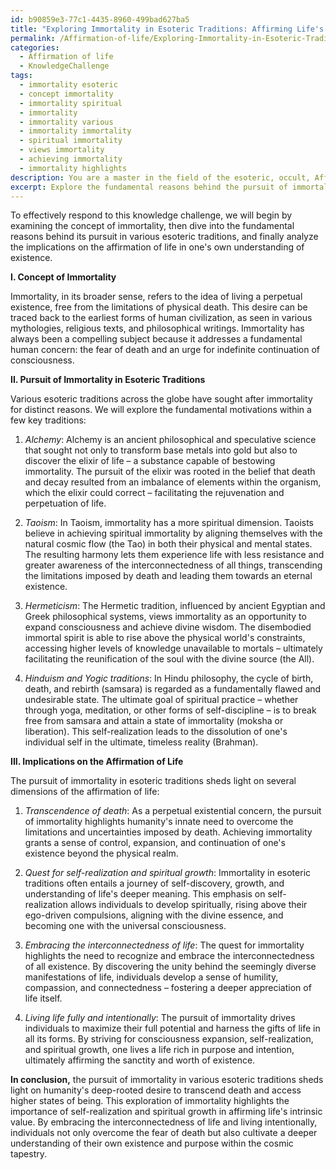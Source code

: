 ```yaml
---
id: b90859e3-77c1-4435-8960-499bad627ba5
title: "Exploring Immortality in Esoteric Traditions: Affirming Life's Meaning""
permalink: /Affirmation-of-life/Exploring-Immortality-in-Esoteric-Traditions-Affirming-Lifes-Meaning/
categories:
  - Affirmation of life
  - KnowledgeChallenge
tags:
  - immortality esoteric
  - concept immortality
  - immortality spiritual
  - immortality
  - immortality various
  - immortality immortality
  - spiritual immortality
  - views immortality
  - achieving immortality
  - immortality highlights
description: You are a master in the field of the esoteric, occult, Affirmation of life and Education. You are a writer of tests, challenges, books and deep knowledge on Affirmation of life for initiates and students to gain deep insights and understanding from. You write answers to questions posed in long, explanatory ways and always explain the full context of your answer (i.e., related concepts, formulas, examples, or history), as well as the step-by-step thinking process you take to answer the challenges. Be rigorous and thorough, and summarize the key themes, ideas, and conclusions at the end.
excerpt: Explore the fundamental reasons behind the pursuit of immortality in various esoteric traditions and examine the implications of these reasons on the affirmation of life in one's own understanding of existence.
---
```

To effectively respond to this knowledge challenge, we will begin by examining the concept of immortality, then dive into the fundamental reasons behind its pursuit in various esoteric traditions, and finally analyze the implications on the affirmation of life in one's own understanding of existence.

**I. Concept of Immortality**

Immortality, in its broader sense, refers to the idea of living a perpetual existence, free from the limitations of physical death. This desire can be traced back to the earliest forms of human civilization, as seen in various mythologies, religious texts, and philosophical writings. Immortality has always been a compelling subject because it addresses a fundamental human concern: the fear of death and an urge for indefinite continuation of consciousness.

**II. Pursuit of Immortality in Esoteric Traditions**

Various esoteric traditions across the globe have sought after immortality for distinct reasons. We will explore the fundamental motivations within a few key traditions:

1. *Alchemy*: Alchemy is an ancient philosophical and speculative science that sought not only to transform base metals into gold but also to discover the elixir of life – a substance capable of bestowing immortality. The pursuit of the elixir was rooted in the belief that death and decay resulted from an imbalance of elements within the organism, which the elixir could correct – facilitating the rejuvenation and perpetuation of life.

2. *Taoism*: In Taoism, immortality has a more spiritual dimension. Taoists believe in achieving spiritual immortality by aligning themselves with the natural cosmic flow (the Tao) in both their physical and mental states. The resulting harmony lets them experience life with less resistance and greater awareness of the interconnectedness of all things, transcending the limitations imposed by death and leading them towards an eternal existence.

3. *Hermeticism*: The Hermetic tradition, influenced by ancient Egyptian and Greek philosophical systems, views immortality as an opportunity to expand consciousness and achieve divine wisdom. The disembodied immortal spirit is able to rise above the physical world's constraints, accessing higher levels of knowledge unavailable to mortals – ultimately facilitating the reunification of the soul with the divine source (the All).

4. *Hinduism and Yogic traditions*: In Hindu philosophy, the cycle of birth, death, and rebirth (samsara) is regarded as a fundamentally flawed and undesirable state. The ultimate goal of spiritual practice – whether through yoga, meditation, or other forms of self-discipline – is to break free from samsara and attain a state of immortality (moksha or liberation). This self-realization leads to the dissolution of one's individual self in the ultimate, timeless reality (Brahman).

**III. Implications on the Affirmation of Life**

The pursuit of immortality in esoteric traditions sheds light on several dimensions of the affirmation of life:

1. *Transcendence of death*: As a perpetual existential concern, the pursuit of immortality highlights humanity's innate need to overcome the limitations and uncertainties imposed by death. Achieving immortality grants a sense of control, expansion, and continuation of one's existence beyond the physical realm.

2. *Quest for self-realization and spiritual growth*: Immortality in esoteric traditions often entails a journey of self-discovery, growth, and understanding of life's deeper meaning. This emphasis on self-realization allows individuals to develop spiritually, rising above their ego-driven compulsions, aligning with the divine essence, and becoming one with the universal consciousness.

3. *Embracing the interconnectedness of life*: The quest for immortality highlights the need to recognize and embrace the interconnectedness of all existence. By discovering the unity behind the seemingly diverse manifestations of life, individuals develop a sense of humility, compassion, and connectedness – fostering a deeper appreciation of life itself.

4. *Living life fully and intentionally*: The pursuit of immortality drives individuals to maximize their full potential and harness the gifts of life in all its forms. By striving for consciousness expansion, self-realization, and spiritual growth, one lives a life rich in purpose and intention, ultimately affirming the sanctity and worth of existence.

**In conclusion,** the pursuit of immortality in various esoteric traditions sheds light on humanity's deep-rooted desire to transcend death and access higher states of being. This exploration of immortality highlights the importance of self-realization and spiritual growth in affirming life's intrinsic value. By embracing the interconnectedness of life and living intentionally, individuals not only overcome the fear of death but also cultivate a deeper understanding of their own existence and purpose within the cosmic tapestry.
